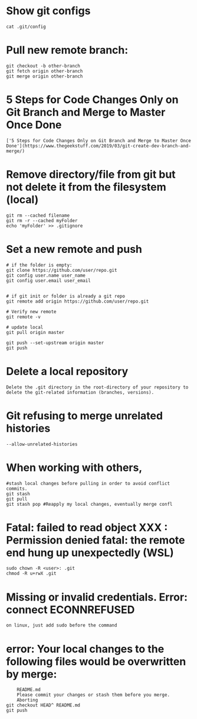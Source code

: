 # Show git configs
    cat .git/config

# Pull new remote branch:
    git checkout -b other-branch
    git fetch origin other-branch
    git merge origin other-branch

# 5 Steps for Code Changes Only on Git Branch and Merge to Master Once Done
    ['5 Steps for Code Changes Only on Git Branch and Merge to Master Once Done'](https://www.thegeekstuff.com/2019/03/git-create-dev-branch-and-merge/)

# Remove directory/file from git but not delete it from the filesystem (local)
    git rm --cached filename
    git rm -r --cached myFolder
    echo 'myFolder' >> .gitignore

# Set a new remote and push

    # if the folder is empty:
    git clone https://github.com/user/repo.git
    git config user.name user_name
    git config user.email user_email


    # if git init or folder is already a git repo
    git remote add origin https://github.com/user/repo.git

    # Verify new remote
    git remote -v

    # update local
    git pull origin master

    git push --set-upstream origin master
    git push


# Delete a local repository
    
    Delete the .git directory in the root-directory of your repository to delete the git-related information (branches, versions).

# Git refusing to merge unrelated histories
    --allow-unrelated-histories
    

# When working with others, 
    #stash local changes before pulling in order to avoid conflict commits.
    git stash
    git pull 
    git stash pop #Reapply my local changes, eventually merge confl

# Fatal: failed to read object XXX : Permission denied fatal: the remote end hung up unexpectedly (WSL)
    sudo chown -R <user>: .git
    chmod -R u+rwX .git

# Missing or invalid credentials. Error: connect ECONNREFUSED
    on linux, just add sudo before the command

# error: Your local changes to the following files would be overwritten by merge:
        README.md
        Please commit your changes or stash them before you merge.
        Aborting
    git checkout HEAD^ README.md
    git push
